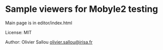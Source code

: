 Sample viewers for Mobyle2 testing
==================================

Main page is in editor/index.html


License: MIT

Author: Olivier Sallou <olivier.sallou@irisa.fr>


